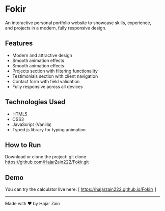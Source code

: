 # Fokir
An interactive personal portfolio website to showcase skills, experience, and projects in a modern, fully responsive design.

## Features

- Modern and attractive design
- Smooth animation effects
- Smooth animation effects
- Projects section with filtering functionality
- Testimonials section with client navigation
- Contact form with field validation
- Fully responsive across all devices

## Technologies Used

- HTML5
- CSS3
- JavaScript (Vanilla)
- Typed.js library for typing animation

## How to Run

Download or clone the project:
git clone https://github.com/HajarZain222/Fokir.git

## Demo 

You can try the calculator live here: [ https://hajarzain222.github.io/Fokir/ ]

---

Made with ❤️ by Hajar Zain

